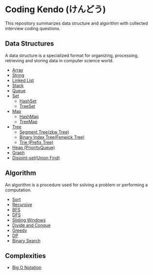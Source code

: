 # Coding Kendo (けんどう)
This repository summarizes data structure and algorithm with collected interview coding questions.

## Data Structures

A data structure is a specialized format for organizing, processing, retrieving and storing data in computer science world.

* [Array](./data_structure/array.md)
* [String](./data_structure/string.md)
* [Linked List](./data_structure/linkedlist.md)
* [Stack](./data_structure/stack.md)
* [Queue](./data_structure/queue.md)
* [Set](./data_structure/set.md)
    * [HashSet](./data_structure/hashset.md)
    * [TreeSet](./data_structure/treeset.md)
* [Map](./data_structure/map.md)
    * [HashMap](./data_structure/hashmap.md)
    * [TreeMap](./data_structure/treemap.md)
* [Tree](./data_structure/tree.md)
    * [Segment Tree(zkw Tree)](./data_structure/segment_tree.md)
    * [Binary Index Tree(Fenwick Tree)](./data_structure/binary_index_tree.md)
    * [Trie (Prefix Tree)](./data_structure/trie.md)
* [Heap (PriorityQueue)](./data_structure/heap.md)
* [Graph](./data_structure/graph.md)
* [Disjoint-set(Union Find)](./data_structure/unionfind.md)

## Algorithm

An algorithm is a procedure used for solving a problem or performing a computation.

* [Sort]()
* [Recursive]()
* [BFS]()
* [DFS]()
* [Sliding Windows]()
* [Divide and Conque]()
* [Greedy]()
* [DP]()
* [Binary Search]()

## Complexities

* [Big O Notation](BigONotation.md)
